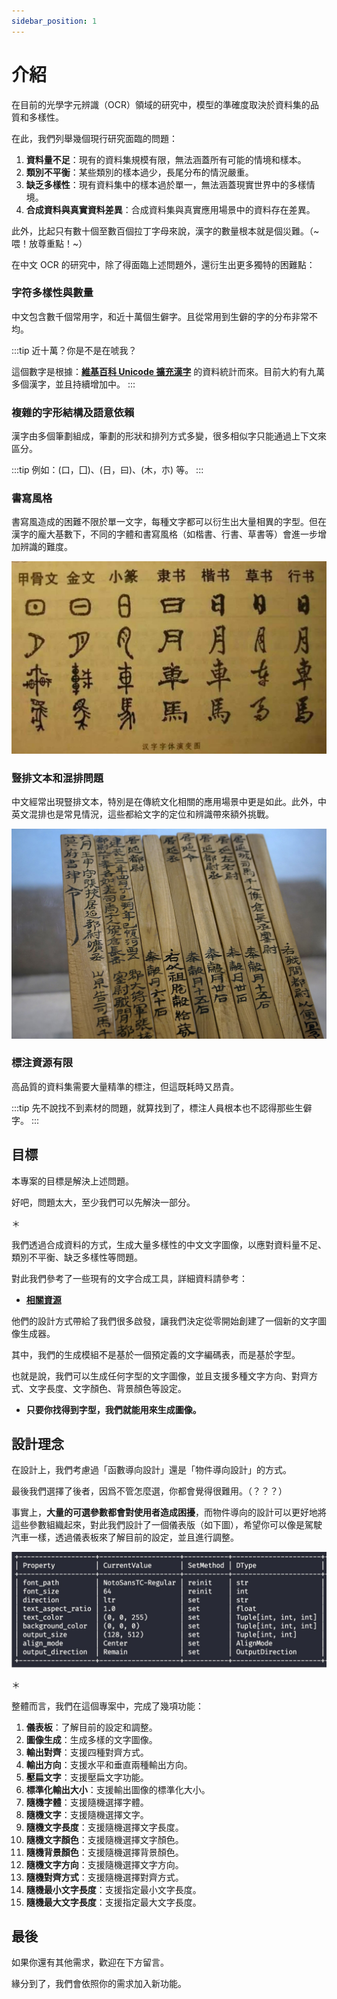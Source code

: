 ```yaml
---
sidebar_position: 1
---
```


# 介紹

在目前的光學字元辨識（OCR）領域的研究中，模型的準確度取決於資料集的品質和多樣性。

在此，我們列舉幾個現行研究面臨的問題：

1. **資料量不足**：現有的資料集規模有限，無法涵蓋所有可能的情境和樣本。
2. **類別不平衡**：某些類別的樣本過少，長尾分布的情況嚴重。
3. **缺乏多樣性**：現有資料集中的樣本過於單一，無法涵蓋現實世界中的多樣情境。
4. **合成資料與真實資料差異**：合成資料集與真實應用場景中的資料存在差異。

此外，比起只有數十個至數百個拉丁字母來說，漢字的數量根本就是個災難。（~喂！放尊重點！~）

在中文 OCR 的研究中，除了得面臨上述問題外，還衍生出更多獨特的困難點：

### 字符多樣性與數量

中文包含數千個常用字，和近十萬個生僻字。且從常用到生僻的字的分布非常不均。

:::tip
近十萬？你是不是在唬我？

這個數字是根據：[**維基百科 Unicode 擴充漢字**](https://zh.wikipedia.org/zh-tw/Wikipedia:Unicode%E6%89%A9%E5%B1%95%E6%B1%89%E5%AD%97) 的資料統計而來。目前大約有九萬多個漢字，並且持續增加中。
:::

### 複雜的字形結構及語意依賴

漢字由多個筆劃組成，筆劃的形狀和排列方式多變，很多相似字只能通過上下文來區分。

:::tip
例如：(口，囗)、(日，曰)、(木，朩) 等。
:::

### 書寫風格

書寫風造成的困難不限於單一文字，每種文字都可以衍生出大量相異的字型。但在漢字的龐大基數下，不同的字體和書寫風格（如楷書、行書、草書等）會進一步增加辨識的難度。

![calligraphy](./resources/calligraphy.jpg "https://artemperor.tw/focus/3372?page=2")

### 豎排文本和混排問題

中文經常出現豎排文本，特別是在傳統文化相關的應用場景中更是如此。此外，中英文混排也是常見情況，這些都給文字的定位和辨識帶來額外挑戰。

![vertical](./resources/vertical.jpg "由 三猎 - 自己的作品, CC BY-SA 4.0, https://commons.wikimedia.org/w/index.php?curid=58451813")

### 標注資源有限

高品質的資料集需要大量精準的標注，但這既耗時又昂貴。

:::tip
先不說找不到素材的問題，就算找到了，標注人員根本也不認得那些生僻字。
:::

## 目標

本專案的目標是解決上述問題。

好吧，問題太大，至少我們可以先解決一部分。

＊

我們透過合成資料的方式，生成大量多樣性的中文文字圖像，以應對資料量不足、類別不平衡、缺乏多樣性等問題。

對此我們參考了一些現有的文字合成工具，詳細資料請參考：

- [**相關資源**](./tools)

他們的設計方式帶給了我們很多啟發，讓我們決定從零開始創建了一個新的文字圖像生成器。

其中，我們的生成模組不是基於一個預定義的文字編碼表，而是基於字型。

也就是說，我們可以生成任何字型的文字圖像，並且支援多種文字方向、對齊方式、文字長度、文字顏色、背景顏色等設定。

- **只要你找得到字型，我們就能用來生成圖像。**

## 設計理念

在設計上，我們考慮過「函數導向設計」還是「物件導向設計」的方式。

最後我們選擇了後者，因爲不管怎麼選，你都會覺得很難用。（？？？）

事實上，**大量的可選參數都會對使用者造成困擾**，而物件導向的設計可以更好地將這些參數組織起來，對此我們設計了一個儀表版（如下圖），希望你可以像是駕駛汽車一樣，透過儀表板來了解目前的設定，並且進行調整。

![dashboard](./resources/dashboard.jpg)

＊

整體而言，我們在這個專案中，完成了幾項功能：

1. **儀表板**：了解目前的設定和調整。
2. **圖像生成**：生成多樣的文字圖像。
3. **輸出對齊**：支援四種對齊方式。
4. **輸出方向**：支援水平和垂直兩種輸出方向。
5. **壓扁文字**：支援壓扁文字功能。
6. **標準化輸出大小**：支援輸出圖像的標準化大小。
7. **隨機字體**：支援隨機選擇字體。
8. **隨機文字**：支援隨機選擇文字。
9. **隨機文字長度**：支援隨機選擇文字長度。
10. **隨機文字顏色**：支援隨機選擇文字顏色。
11. **隨機背景顏色**：支援隨機選擇背景顏色。
12. **隨機文字方向**：支援隨機選擇文字方向。
13. **隨機對齊方式**：支援隨機選擇對齊方式。
14. **隨機最小文字長度**：支援指定最小文字長度。
15. **隨機最大文字長度**：支援指定最大文字長度。

## 最後

如果你還有其他需求，歡迎在下方留言。

緣分到了，我們會依照你的需求加入新功能。
